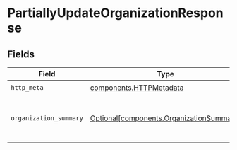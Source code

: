 # PartiallyUpdateOrganizationResponse


## Fields

| Field                                                                                      | Type                                                                                       | Required                                                                                   | Description                                                                                |
| ------------------------------------------------------------------------------------------ | ------------------------------------------------------------------------------------------ | ------------------------------------------------------------------------------------------ | ------------------------------------------------------------------------------------------ |
| `http_meta`                                                                                | [components.HTTPMetadata](../../models/components/httpmetadata.md)                         | :heavy_check_mark:                                                                         | N/A                                                                                        |
| `organization_summary`                                                                     | [Optional[components.OrganizationSummary]](../../models/components/organizationsummary.md) | :heavy_minus_sign:                                                                         | A summary of the organization object if succeeds                                           |